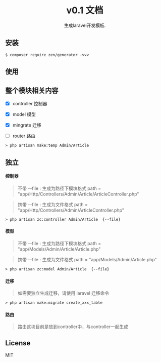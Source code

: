 <h1 align="center">  v0.1 文档 </h1>

<p align="center"> 生成laravel开发模板.</p>


## 安装

```shell
$ composer require zen/generator -vvv
```

## 使用

## 整个模块相关内容

- [x] controller 控制器
- [x] model 模型
- [x] mingrate 迁移
- [ ] router 路由


```
> php artisan make:temp Admin/Article

```


## 独立

#### 控制器

> 不带 --file : 生成为路径下模块格式 path = "app/Http/Controllers/Admin/Article/ArticleController.php"

> 携带 --file : 生成为文件格式 path = "app/Http/Controllers/Admin/ArticleController.php"

```
> php artisan zc:controller Admin/Article  {--file}
```

#### 模型

> 不带 --file : 生成为路径下模块格式 path = "app/Models/Admin/Article/Article.php"

> 携带 --file : 生成为文件格式 path = "app/Models/Admin/Article.php"


```
> php artisan zc:model Admin/Article  {--file}
```

#### 迁移
> 如需要独立生成迁移，请使用 laravel 迁移命令


```
> php artisan make:migrate create_xxx_table
```
#### 路由

> 路由这块目前是放到controller中，与controller一起生成


## License

MIT